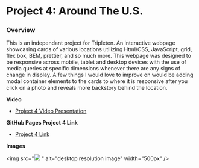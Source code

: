 # Project 4: Around The U.S.

### Overview

This is an independant project for Tripleten. An interactive webpage showcasing cards of various locations utilizing Html/CSS, JavaScript, grid, flex box, BEM, prettier, and so much more. This webpage was designed to be responsive across mobile, tablet and desktop devices with the use of media queries at specific dimensions whenever there are any signs of change in display. A few things I would love to improve on would be adding modal container elements to the cards to where it is responsive after you click on a photo and reveals more backstory behind the location.

**Video**

- [Project 4 Video Presentation](https://drive.google.com/file/d/1BLstGCrfW-CNTc3Z9n0KmazFGhg__CLa/view?usp=sharing)

**GitHub Pages Project 4 Link**

- [Project 4 Link](https://stanleyluxx.github.io/se_project_aroundtheus/)

**Images**

<img src="<img src ="https://github.com/user-attachments/assets/e8187905-bec7-4cbf-a511-c87e633822de" />
"
 alt="desktop resolution image"
 width="500px"
 />

